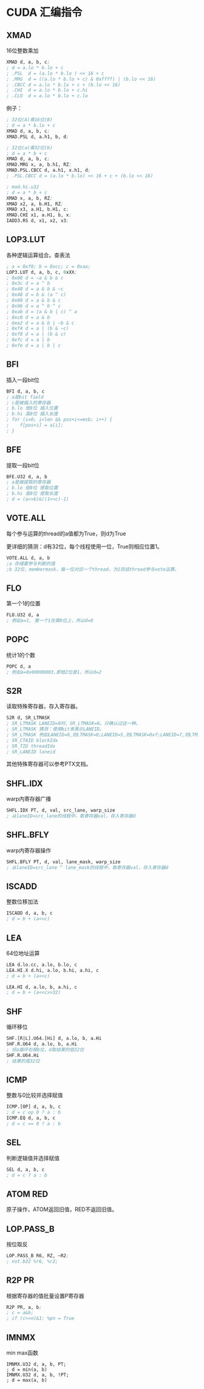 # CUDA 汇编指令

## XMAD

16位整数乘加

```lisp
XMAD d, a, b, c;
; d = a.lo * b.lo + c
; .PSL  d = (a.lo * b.lo ) << 16 + c
; .MRG  d = ((a.lo * b.lo + c) & 0xffff) | (b.lo << 16)
; .CBCC d = a.lo * b.lo + c + (b.lo << 16)
; .CHI  d = a.lo * b.lo + c.hi
; .CLO  d = a.lo * b.lo + c.lo
```

例子：

```lisp
; 32位(A)乘16位(B)
; d = a * b.lo + c
XMAD d, a, b, c;
XMAD.PSL d, a.h1, b, d;
```

```lisp
; 32位(a)乘32位(b)
; d = a * b + c
XMAD d, a, b, c;
XMAD.MRG x, a, b.h1, RZ;
XMAD.PSL.CBCC d, a.h1, x.h1, d;
; .PSL.CBCC d = (a.lo * b.lo) << 16 + c + (b.lo << 16)
```

```lisp
; mad.hi.u32
; d = a * b + c
XMAD x, a, b, RZ;
XMAD x2, a, b.H1, RZ;
XMAD x3, a.H1, b.H1, c;
XMAD.CHI x1, a.H1, b, x;
IADD3.RS d, x1, x2, x3;
```

## LOP3.LUT

各种逻辑运算组合。查表法

```lisp
; a = 0xf0; b = 0xcc; c = 0xaa;
LOP3.LUT d, a, b, c, 0xXX;
; 0x08 d = ~a & b & c
; 0x3c d = a ^ b
; 0x40 d = a & b & ~c
; 0x48 d = b & (a ^ c)
; 0x80 d = a & b & c
; 0x96 d = a ^ b ^ c
; 0xab d = (a & b | c) ^ a
; 0xc0 d = a & b
; 0xe2 d = a & b | ~b & c
; 0xf4 d = a | (b & ~c)
; 0xf8 d = a | (b & c)
; 0xfc d = a | b
; 0xfe d = a | b | c
```

## BFI

插入一段bit位

```lisp
BFI d, a, b, c
; a是bit field
; c是被插入的寄存器
; b.lo 低8位 插入位置
; b.hi 高8位 插入长度
; for (i=0; i<len && pos+i<=msb; i++) {
;    f[pos+i] = a[i];
; }
```

## BFE

提取一段bit位

```lisp
BFE.U32 d, a, b
; a是被提取的寄存器
; b.lo 低8位 提取位置
; b.hi 高8位 提取长度
; d = (a>>b)&((1<<c)-1)
```

## VOTE.ALL

每个参与运算的thread的a值都为True，则d为True

更详细的猜测：d有32位，每个线程使用一位，True则相应位置1。

```lisp
VOTE.ALL d, a, b
;a 存储要参与判断的值
;b 32位，membermask，每一位对应一个thread，为1则该thread参与vote运算。
```

## FLO

第一个1的位置

```lisp
FLO.U32 d, a
; 例如a=1, 第一个1在第0位上，所以d=0
```

## POPC

统计1的个数

```lisp
POPC d, a
; 例如a=0x00000003,即低2位是1，所以d=2
```

## S2R

读取特殊寄存器，存入寄存器。

```lisp
S2R d, SR_LTMASK
; SR_LTMASK LANEID=0时，SR_LTMASK=0。只确认过这一种。
; SR_LTMASK 猜测：使用bit来表示LANEID。
; SR_LTMASK 例如LANEID=0,则LTMASK=0;LANEID=5,则LTMASK=0xf;LANEID=7,则LTMASK=0x3f;
; SR_CTAID blockIdx
; SR_TID threadIdx
; SR_LANEID laneid
```

其他特殊寄存器可以参考PTX文档。

## SHFL.IDX

warp内寄存器广播

```lisp
SHFL.IDX PT, d, val, src_lane, warp_size
; 从laneID=src_lane的线程中，取寄存器val，存入寄存器d
```

## SHFL.BFLY

warp内寄存器操作

```lisp
SHFL.BFLY PT, d, val, lane_mask, warp_size
; 从laneID=src_lane ^ lane_mask的线程中，取寄存器val，存入寄存器d
```

## ISCADD

整数位移加法

```lisp
ISCADD d, a, b, c
; d = b + (a<<c) 
```

## LEA

64位地址运算

```lisp
LEA d.lo.cc, a.lo, b.lo, c
LEA.HI.X d.hi, a.lo, b.hi, a.hi, c
; d = b + (a<<c) 

LEA.HI d, a.lo, b, a.hi, c
; d = b + (a<<c>>32)
```

## SHF

循环移位

```lisp
SHF.[R|L].U64.[Hi] d, a.lo, b, a.Hi
SHF.R.U64 d, a.lo, b, a.Hi
; 将a循环右移b位，d取结果的低32位
SHF.R.U64.Hi 
; 结果的高32位
```

## ICMP

整数与0比较并选择赋值

```lisp
ICMP.[OP] d, a, b, c
; d = c op 0 ? a : b
ICMP.EQ d, a, b, c
; d = c == 0 ? a : b
```

## SEL

判断逻辑值并选择赋值

```lisp
SEL d, a, b, c
; d = c ? a : b
```

## ATOM RED

原子操作，ATOM返回旧值，RED不返回旧值。

## LOP.PASS_B

按位取反

```lisp
LOP.PASS_B R6, RZ, ~R2;
; not.b32 %r6, %r2;
```

## R2P PR

根据寄存器的值批量设置P寄存器

```lisp
R2P PR, a, b;
; c = a&b;
; if (c>>n)&1: %pn = True
```

## IMNMX

min max函数

```gas
IMNMX.U32 d, a, b, PT;
; d = min(a, b)
IMNMX.U32 d, a, b, !PT;
; d = max(a, b)
```

